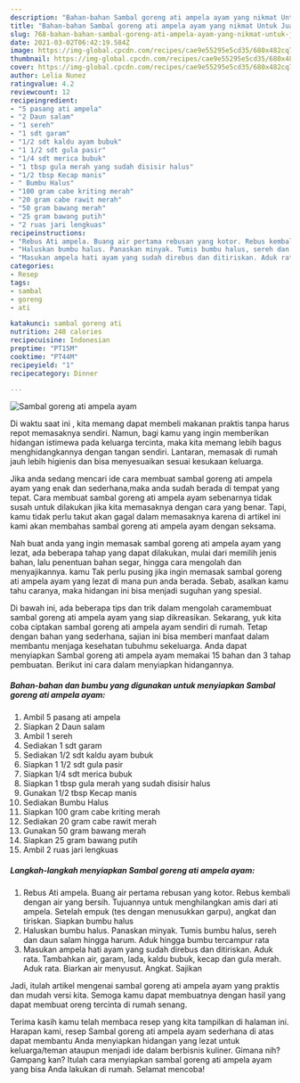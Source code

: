 ```yaml
---
description: "Bahan-bahan Sambal goreng ati ampela ayam yang nikmat Untuk Jualan"
title: "Bahan-bahan Sambal goreng ati ampela ayam yang nikmat Untuk Jualan"
slug: 768-bahan-bahan-sambal-goreng-ati-ampela-ayam-yang-nikmat-untuk-jualan
date: 2021-03-02T06:42:19.584Z
image: https://img-global.cpcdn.com/recipes/cae9e55295e5cd35/680x482cq70/sambal-goreng-ati-ampela-ayam-foto-resep-utama.jpg
thumbnail: https://img-global.cpcdn.com/recipes/cae9e55295e5cd35/680x482cq70/sambal-goreng-ati-ampela-ayam-foto-resep-utama.jpg
cover: https://img-global.cpcdn.com/recipes/cae9e55295e5cd35/680x482cq70/sambal-goreng-ati-ampela-ayam-foto-resep-utama.jpg
author: Lelia Nunez
ratingvalue: 4.2
reviewcount: 12
recipeingredient:
- "5 pasang ati ampela"
- "2 Daun salam"
- "1 sereh"
- "1 sdt garam"
- "1/2 sdt kaldu ayam bubuk"
- "1 1/2 sdt gula pasir"
- "1/4 sdt merica bubuk"
- "1 tbsp gula merah yang sudah disisir halus"
- "1/2 tbsp Kecap manis"
- " Bumbu Halus"
- "100 gram cabe kriting merah"
- "20 gram cabe rawit merah"
- "50 gram bawang merah"
- "25 gram bawang putih"
- "2 ruas jari lengkuas"
recipeinstructions:
- "Rebus Ati ampela. Buang air pertama rebusan yang kotor. Rebus kembali dengan air yang bersih. Tujuannya untuk menghilangkan amis dari ati ampela. Setelah empuk (tes dengan menusukkan garpu), angkat dan tiriskan. Siapkan bumbu halus"
- "Haluskan bumbu halus. Panaskan minyak. Tumis bumbu halus, sereh dan daun salam hingga harum. Aduk hingga bumbu tercampur rata"
- "Masukan ampela hati ayam yang sudah direbus dan ditiriskan. Aduk rata. Tambahkan air, garam, lada, kaldu bubuk, kecap dan gula merah. Aduk rata. Biarkan air menyusut. Angkat. Sajikan"
categories:
- Resep
tags:
- sambal
- goreng
- ati

katakunci: sambal goreng ati 
nutrition: 248 calories
recipecuisine: Indonesian
preptime: "PT15M"
cooktime: "PT44M"
recipeyield: "1"
recipecategory: Dinner

---
```



![Sambal goreng ati ampela ayam](https://img-global.cpcdn.com/recipes/cae9e55295e5cd35/680x482cq70/sambal-goreng-ati-ampela-ayam-foto-resep-utama.jpg)

Di waktu  saat ini , kita memang dapat membeli makanan praktis tanpa harus repot memasaknya sendiri. Namun, bagi kamu yang ingin memberikan hidangan istimewa pada keluarga tercinta, maka kita memang lebih bagus menghidangkannya dengan tangan sendiri. Lantaran, memasak di rumah jauh lebih higienis dan bisa menyesuaikan sesuai kesukaan keluarga.

Jika anda sedang mencari ide cara membuat sambal goreng ati ampela ayam yang enak dan sederhana,maka anda sudah berada di tempat yang tepat. Cara membuat sambal goreng ati ampela ayam  sebenarnya tidak susah untuk dilakukan jika kita memasaknya dengan cara yang benar. Tapi, kamu tidak perlu takut akan gagal dalam memasaknya 
karena di artikel ini kami akan membahas sambal goreng ati ampela ayam dengan seksama.  



Nah buat anda yang ingin memasak sambal goreng ati ampela ayam yang lezat, ada beberapa tahap yang dapat dilakukan, mulai dari memilih jenis bahan, lalu penentuan bahan segar, hingga cara mengolah dan menyajikannya. kamu Tak perlu pusing jika ingin memasak sambal goreng ati ampela ayam yang lezat di mana pun anda berada. Sebab, asalkan kamu  tahu caranya, maka hidangan ini bisa menjadi suguhan yang spesial.

Di bawah ini, ada beberapa tips dan trik dalam mengolah caramembuat sambal goreng ati ampela ayam yang siap dikreasikan. Sekarang, yuk kita coba ciptakan sambal goreng ati ampela ayam sendiri di rumah. Tetap dengan bahan yang sederhana, sajian ini bisa memberi manfaat dalam membantu menjaga kesehatan tubuhmu sekeluarga. Anda dapat menyiapkan Sambal goreng ati ampela ayam memakai 15 bahan dan 3 tahap pembuatan. Berikut ini cara dalam menyiapkan hidangannya.

<!--inarticleads1-->

##### Bahan-bahan dan bumbu yang digunakan untuk menyiapkan Sambal goreng ati ampela ayam:

1. Ambil 5 pasang ati ampela
1. Siapkan 2 Daun salam
1. Ambil 1 sereh
1. Sediakan 1 sdt garam
1. Sediakan 1/2 sdt kaldu ayam bubuk
1. Siapkan 1 1/2 sdt gula pasir
1. Siapkan 1/4 sdt merica bubuk
1. Siapkan 1 tbsp gula merah yang sudah disisir halus
1. Gunakan 1/2 tbsp Kecap manis
1. Sediakan  Bumbu Halus
1. Siapkan 100 gram cabe kriting merah
1. Sediakan 20 gram cabe rawit merah
1. Gunakan 50 gram bawang merah
1. Siapkan 25 gram bawang putih
1. Ambil 2 ruas jari lengkuas




<!--inarticleads2-->

##### Langkah-langkah menyiapkan Sambal goreng ati ampela ayam:

1. Rebus Ati ampela. Buang air pertama rebusan yang kotor. Rebus kembali dengan air yang bersih. Tujuannya untuk menghilangkan amis dari ati ampela. Setelah empuk (tes dengan menusukkan garpu), angkat dan tiriskan. Siapkan bumbu halus
1. Haluskan bumbu halus. Panaskan minyak. Tumis bumbu halus, sereh dan daun salam hingga harum. Aduk hingga bumbu tercampur rata
1. Masukan ampela hati ayam yang sudah direbus dan ditiriskan. Aduk rata. Tambahkan air, garam, lada, kaldu bubuk, kecap dan gula merah. Aduk rata. Biarkan air menyusut. Angkat. Sajikan




Jadi, itulah artikel mengenai  sambal goreng ati ampela ayam  yang praktis dan mudah versi kita. Semoga kamu dapat membuatnya dengan hasil yang dapat membuat oreng tercinta di rumah senang. 

Terima kasih kamu telah membaca resep yang kita tampilkan di halaman ini. Harapan kami, resep  Sambal goreng ati ampela ayam sederhana di atas dapat membantu Anda menyiapkan hidangan yang lezat untuk keluarga/teman ataupun menjadi ide dalam berbisnis kuliner. Gimana nih? Gampang kan? Itulah cara menyiapkan sambal goreng ati ampela ayam yang bisa Anda lakukan di rumah. Selamat mencoba!

